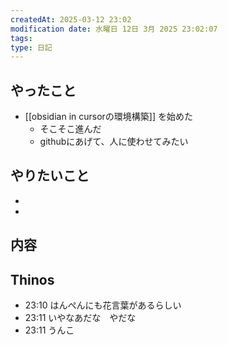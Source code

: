 ```yaml
---
createdAt: 2025-03-12 23:02
modification date: 水曜日 12日 3月 2025 23:02:07
tags: 
type: 日記
---
```


## やったこと
- [[obsidian in cursorの環境構築]] を始めた
	- そこそこ進んだ
	- githubにあげて、人に使わせてみたい

## やりたいこと
- 
- 

## 内容


## Thinos
- 23:10 はんぺんにも花言葉があるらしい 
- 23:11 いやなあだな　やだな 
- 23:11 うんこ 